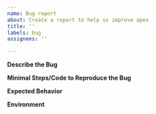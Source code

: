 ```yaml
---
name: Bug report
about: Create a report to help us improve apex
title: ''
labels: bug
assignees: ''

---
```


<!--
If you see missing features of `apex.amp` and/or DDP of `apex` after https://github.com/NVIDIA/apex/pull/1896,
We suggest https://github.com/NVIDIA/apex/releases/tag/25.04.
-->

**Describe the Bug**

**Minimal Steps/Code to Reproduce the Bug**
<!--
Please list the *minimal* steps or provide a code snippet for us to be able to reproduce the bug.

A helpful guide on on how to craft a minimal bug report http://matthewrocklin.com/blog/work/2018/02/28/minimal-bug-reports.
--> 

**Expected Behavior**
<!-- A clear and concise description of what you expected to happen. -->

**Environment**
<!-- OS, version of Python, CUDA, PyTorch; collect these via `python -m torch.utils.collect_env` -->
